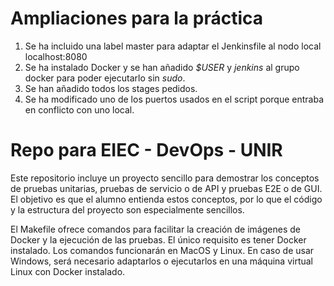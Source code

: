 # Ampliaciones para la práctica

1. Se ha incluido una label master para adaptar el Jenkinsfile al nodo local localhost:8080
2. Se ha instalado Docker y se han añadido _$USER_ y _jenkins_ al grupo docker para poder ejecutarlo sin _sudo_.
3. Se han añadido todos los stages pedidos.
4. Se ha modificado uno de los puertos usados en el script porque entraba en conflicto con uno local.


# Repo para EIEC - DevOps - UNIR

Este repositorio incluye un proyecto sencillo para demostrar los conceptos de pruebas unitarias, pruebas de servicio o de API y pruebas E2E o de GUI. El objetivo es que el alumno entienda estos conceptos, por lo que el código y la estructura del proyecto son especialmente sencillos.

El Makefile ofrece comandos para facilitar la creación de imágenes de Docker y la ejecución de las pruebas. El único requisito es tener Docker instalado. Los comandos funcionarán en MacOS y Linux. En caso de usar Windows, será necesario adaptarlos o ejecutarlos en una máquina virtual Linux con Docker instalado.
